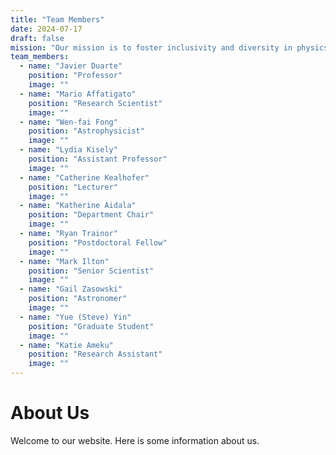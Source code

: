 ```yaml
---
title: "Team Members"
date: 2024-07-17
draft: false
mission: "Our mission is to foster inclusivity and diversity in physics and astronomy education by creating an accessible, searchable online repository that highlights the contributions of historically marginalized scientists. We strive to support the retention and identity development of marginalized students in these fields by providing educators with the resources needed to incorporate diverse role models into their courses. Our values include integrity in our research and representation, innovation in educational resources, excellence in creating comprehensive and reliable content, collaboration across disciplines and backgrounds, and respect for the diverse contributions that have shaped and continue to shape the fields of physics and astronomy."
team_members:
  - name: "Javier Duarte"
    position: "Professor"
    image: ""
  - name: "Mario Affatigato"
    position: "Research Scientist"
    image: ""
  - name: "Wen-fai Fong"
    position: "Astrophysicist"
    image: ""
  - name: "Lydia Kisely"
    position: "Assistant Professor"
    image: ""
  - name: "Catherine Kealhofer"
    position: "Lecturer"
    image: ""
  - name: "Katherine Aidala"
    position: "Department Chair"
    image: ""
  - name: "Ryan Trainor"
    position: "Postdoctoral Fellow"
    image: ""
  - name: "Mark Ilton"
    position: "Senior Scientist"
    image: ""
  - name: "Gail Zasowski"
    position: "Astronomer"
    image: ""
  - name: "Yue (Steve) Yin"
    position: "Graduate Student"
    image: ""
  - name: "Katie Ameku"
    position: "Research Assistant"
    image: ""
---
```


# About Us

Welcome to our website. Here is some information about us.